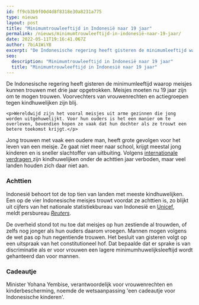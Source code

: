 ```yaml
---
id: ff9cb3b9f00d4d8f8318e30a8231a775
type: nieuws
layout: post
title: "Minimumtrouwleeftijd in Indonesië naar 19 jaar"
permalink: /nieuws/minimumtrouwleeftijd-in-indonesië-naar-19-jaar/
date: 2022-05-11T19:16:41.067Z
author: 7biA1WiYB
excerpt: "De Indonesische regering heeft gisteren de minimumleeftijd waarop meisjes kunnen trouwen met drie jaar opgetrokken. Meisjes moeten nu 19 jaar zijn om te mogen trouwen. Voorvechters van vrouwenrechten en actiegroepen tegen kindhuwelijken zijn blij.  "
seo:
  description: "Minimumtrouwleeftijd in Indonesië naar 19 jaar"
  title: "Minimumtrouwleeftijd in Indonesië naar 19 jaar"
---
```

De Indonesische regering heeft gisteren de minimumleeftijd waarop meisjes kunnen trouwen met drie jaar opgetrokken. Meisjes moeten nu 19 jaar zijn om te mogen trouwen. Voorvechters van vrouwenrechten en actiegroepen tegen kindhuwelijken zijn blij.  

    <p>Wereldwijd zijn het vooral meisjes uit arme gezinnen die jong worden uitgehuwelijkt. Voor hun ouders is het een manier om te overleven, bovendien hopen ze vaak dat hun dochter als ze trouwt een betere toekomst krijgt.</p>
<p>Jong trouwen met vaak een oudere man, heeft grote gevolgen voor het leven van een meisje. Ze gaat niet meer naar school, krijgt meestal jong kinderen en is sneller slachtoffer van uitbuiting. Volgens <a href="https://www.girlsnotbrides.org/child-marriage-law/#why-should-18-be-the-minimum-age-of-marriage" target="_blank">internationale verdragen </a>zijn kindhuwelijken onder de achttien jaar verboden, maar veel landen houden zich daar niet aan.</p>
<h3>Achttien</h3>
<p>Indonesië behoort tot de top tien van landen met meeste kindhuwelijken. Een op de vier Indonesische meisjes trouwt voordat ze achttien is, zo blijkt uit cijfers van het nationale statistiekbureau van Indonesië en <a href="https://www.unicef.nl/projecten/kindhuwelijken" target="_blank">Unicef</a>, meldt persbureau <em><a href="https://www.reuters.com/article/us-indonesia-women-marriage/indonesia-raises-minimum-age-for-brides-to-end-child-marriage-idUSKBN1W212M" target="_blank">Reuters</a></em>.</p>
<p>De overheid stond tot nu toe dat meisjes op hun zestiende al trouwden, of zelfs nog jonger als hun ouders daarom vroegen. Mannen mogen volgens de wet pas op hun negentiende trouwen. Het besluit van gisteren volgt op een uitspraak van het constitutioneel hof. Dat bepaalde dat er sprake is van discriminatie als er voor vrouwen een lagere minimumhuwelijksleeftijd wordt gehanteerd dan voor mannen. </p>
<h3>Cadeautje</h3>
<p>Minister Yohana Yembise, verantwoordelijk voor vrouwenrechten en kinderbescherming, noemde de wetsaanpassing 'een cadeautje voor Indonesische kinderen'.</p>  
